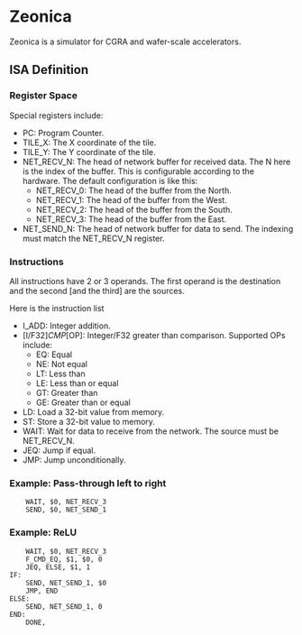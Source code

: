 # Zeonica
Zeonica is a simulator for CGRA and wafer-scale accelerators.

## ISA Definition

### Register Space

Special registers include: 

* PC: Program Counter.
* TILE_X: The X coordinate of the tile.
* TILE_Y: The Y coordinate of the tile.
* NET_RECV_N: The head of network buffer for received data. The N here is the index of the buffer. This is configurable according to the hardware. The default configuration is like this:
	* NET_RECV_0: The head of the buffer from the North.
	* NET_RECV_1: The head of the buffer from the West.
	* NET_RECV_2: The head of the buffer from the South.
	* NET_RECV_3: The head of the buffer from the East.
* NET_SEND_N: The head of network buffer for data to send. The indexing must match the NET_RECV_N register.

### Instructions

All instructions have 2 or 3 operands. The first operand is the destination and the second [and the third] are the sources.

Here is the instruction list

* I_ADD: Integer addition.
* [I/F32]_CMP_[OP]: Integer/F32 greater than comparison. Supported OPs include:
	* EQ: Equal
	* NE: Not equal
	* LT: Less than
	* LE: Less than or equal
	* GT: Greater than
	* GE: Greater than or equal
* LD: Load a 32-bit value from memory.
* ST: Store a 32-bit value to memory.
* WAIT: Wait for data to receive from the network. The source must be NET_RECV_N.
* JEQ: Jump if equal.
* JMP: Jump unconditionally.

### Example: Pass-through left to right

```assembly
	WAIT, $0, NET_RECV_3
	SEND, $0, NET_SEND_1
```

### Example: ReLU


```assembly
	WAIT, $0, NET_RECV_3
	F_CMD_EQ, $1, $0, 0
	JEQ, ELSE, $1, 1
IF:
	SEND, NET_SEND_1, $0
	JMP, END
ELSE:
	SEND, NET_SEND_1, 0
END:
	DONE,
```
 
